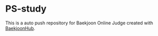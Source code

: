 # PS-study
This is a auto push repository for Baekjoon Online Judge created with [BaekjoonHub](https://github.com/BaekjoonHub/BaekjoonHub).
